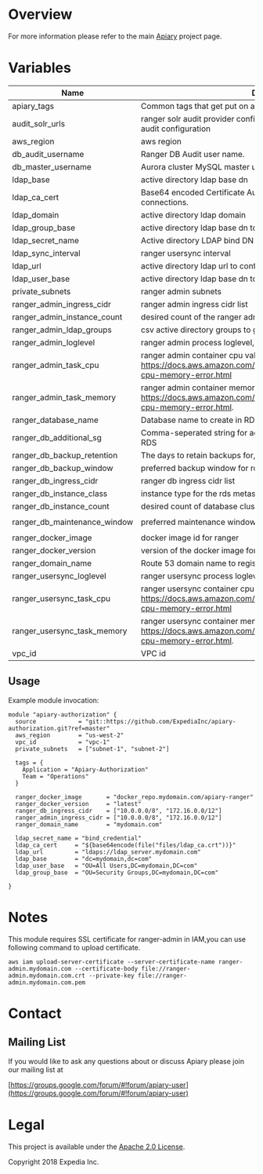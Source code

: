 
# Overview

For more information please refer to the main [Apiary](https://github.com/ExpediaInc/apiary) project page.

# Variables
| Name | Description | Type | Default | Required |
|------|-------------|:----:|:-----:|:-----:|
| apiary_tags | Common tags that get put on all resources | map | - | yes |
| audit_solr_urls | ranger solr audit provider configuration,if not configured, defaults to db audit configuration | string | `` | no |
| aws_region | aws region | string | - | yes |
| db_audit_username | Ranger DB Audit user name. | string | `rangerlogger` | no |
| db_master_username | Aurora cluster MySQL master user name. | string | `ranger` | no |
| ldap_base | active directory ldap base dn | string | - | yes |
| ldap_ca_cert | Base64 encoded Certificate Authority bundle to validate LDAPS connections. | string | - | yes |
| ldap_domain | active directory ldap domain | string | `` | no |
| ldap_group_base | active directory ldap base dn to search for groups | string | - | yes |
| ldap_secret_name | Active directory LDAP bind DN SecretsManager secret name. | string | - | yes |
| ldap_sync_interval | ranger usersync interval | string | `120` | no |
| ldap_url | active directory ldap url to configure hadoop LDAP group mapping | string | - | yes |
| ldap_user_base | active directory ldap base dn to search for users | string | - | yes |
| private_subnets | ranger admin subnets | list | - | yes |
| ranger_admin_ingress_cidr | ranger admin ingress cidr list | list | - | yes |
| ranger_admin_instance_count | desired count of the ranger admin service | string | `2` | no |
| ranger_admin_ldap_groups | csv active directory groups to grant ROLE_SYS_ADMIN privileges | string | `` | no |
| ranger_admin_loglevel | ranger admin process loglevel,supports log4j values | string | `info` | no |
| ranger_admin_task_cpu | ranger admin container cpu value, valid values https://docs.aws.amazon.com/AmazonECS/latest/developerguide/task-cpu-memory-error.html | string | `1024` | no |
| ranger_admin_task_memory | ranger admin container memory value, valid values: https://docs.aws.amazon.com/AmazonECS/latest/developerguide/task-cpu-memory-error.html. | string | `8192` | no |
| ranger_database_name | Database name to create in RDS for Apiary | string | `ranger` | no |
| ranger_db_additional_sg | Comma-seperated string for additional security groups to attach to RDS | list | `<list>` | no |
| ranger_db_backup_retention | The days to retain backups for, for the rds metastore. | string | `7` | no |
| ranger_db_backup_window | preferred backup window for rds metastore database in UTC. | string | `02:00-03:00` | no |
| ranger_db_ingress_cidr | ranger db ingress cidr list | list | - | yes |
| ranger_db_instance_class | instance type for the rds metastore | string | `db.t2.medium` | no |
| ranger_db_instance_count | desired count of database cluster instances | string | `2` | no |
| ranger_db_maintenance_window | preferred maintenance window for rds metastore database in UTC. | string | `wed:03:00-wed:04:00` | no |
| ranger_docker_image | docker image id for ranger | string | - | yes |
| ranger_docker_version | version of the docker image for ranger | string | - | yes |
| ranger_domain_name | Route 53 domain name to register ranger-admin cname | string | - | yes |
| ranger_usersync_loglevel | ranger usersync process loglevel,supports log4j values | string | `info` | no |
| ranger_usersync_task_cpu | ranger usersync container cpu value, valid values https://docs.aws.amazon.com/AmazonECS/latest/developerguide/task-cpu-memory-error.html | string | `512` | no |
| ranger_usersync_task_memory | ranger usersync container memory value, valid values: https://docs.aws.amazon.com/AmazonECS/latest/developerguide/task-cpu-memory-error.html. | string | `4096` | no |
| vpc_id | VPC id | string | - | yes |

## Usage

Example module invocation:
```
module "apiary-authorization" {
  source            = "git::https://github.com/ExpediaInc/apiary-authorization.git?ref=master"
  aws_region        = "us-west-2"
  vpc_id            = "vpc-1"
  private_subnets   = ["subnet-1", "subnet-2"]

  tags = {
    Application = "Apiary-Authorization"
    Team = "Operations"
  }

  ranger_docker_image       = "docker_repo.mydomain.com/apiary-ranger"
  ranger_docker_version     = "latest"
  ranger_db_ingress_cidr    = ["10.0.0.0/8", "172.16.0.0/12"]
  ranger_admin_ingress_cidr = ["10.0.0.0/8", "172.16.0.0/12"]
  ranger_domain_name        = "mydomain.com"

  ldap_secret_name = "bind_credential"
  ldap_ca_cert     = "${base64encode(file("files/ldap_ca.crt"))}"
  ldap_url         = "ldaps://ldap_server.mydomain.com"
  ldap_base        = "dc=mydomain,dc=com"
  ldap_user_base   = "OU=All Users,DC=mydomain,DC=com"
  ldap_group_base  = "OU=Security Groups,DC=mydomain,DC=com"

}
```

# Notes

This module requires SSL certificate for ranger-admin in IAM,you can use following command to upload certificate.
```
aws iam upload-server-certificate --server-certificate-name ranger-admin.mydomain.com --certificate-body file://ranger-admin.mydomain.com.crt --private-key file://ranger-admin.mydomain.com.pem
```

# Contact

## Mailing List
If you would like to ask any questions about or discuss Apiary please join our mailing list at

  [https://groups.google.com/forum/#!forum/apiary-user](https://groups.google.com/forum/#!forum/apiary-user)

# Legal
This project is available under the [Apache 2.0 License](http://www.apache.org/licenses/LICENSE-2.0.html).

Copyright 2018 Expedia Inc.
